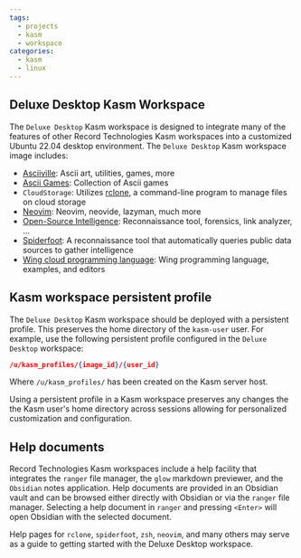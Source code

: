 ```yaml
---
tags:
  - projects
  - kasm
  - workspace
categories:
  - kasm
  - linux
---
```


## Deluxe Desktop Kasm Workspace

The `Deluxe Desktop` Kasm workspace is designed to integrate many of the features of other Record Technologies Kasm workspaces into a customized Ubuntu 22.04 desktop environment. The `Deluxe Desktop` Kasm workspace image includes:

* [Asciiville](https://github.com/doctorfree/Asciiville#readme): Ascii art, utilities, games, more
* [Ascii Games](https://github.com/doctorfree/asciigames#readme): Collection of Ascii games
* `CloudStorage`: Utilizes [rclone](https://github.com/rclone/rclone), a command-line program to manage files on cloud storage
* [Neovim](https://github.com/doctorfree/nvim-lazyman#readme): Neovim, neovide, lazyman, much more
* [Open-Source Intelligence](https://en.wikipedia.org/wiki/Open-source_intelligence): Reconnaissance tool, forensics, link analyzer, ...
* [Spiderfoot](https://github.com/smicallef/spiderfoot): A reconnaissance tool that automatically queries public data sources to gather intelligence
* [Wing cloud programming language](https://www.winglang.io): Wing programming language, examples, and editors

## Kasm workspace persistent profile

The `Deluxe Desktop` Kasm workspace should be deployed with a persistent profile. This preserves the home directory of the `kasm-user` user. For example, use the following persistent profile configured in the `Deluxe Desktop` workspace:

```json
/u/kasm_profiles/{image_id}/{user_id}
```

Where `/u/kasm_profiles/` has been created on the Kasm server host.

Using a persistent profile in a Kasm workspace preserves any changes the the Kasm user's home directory across sessions allowing for personalized customization and configuration.

## Help documents

Record Technologies Kasm workspaces include a help facility that integrates the `ranger` file manager, the `glow` markdown previewer, and the `Obsidian` notes application. Help documents are provided in an Obsidian vault and can be browsed either directly with Obsidian or via the `ranger` file manager. Selecting a help document in `ranger` and pressing `<Enter>` will open Obsidian with the selected document.

Help pages for `rclone`, `spiderfoot`, `zsh`, `neovim`, and many others may serve as a guide to getting started with the Deluxe Desktop workspace.
